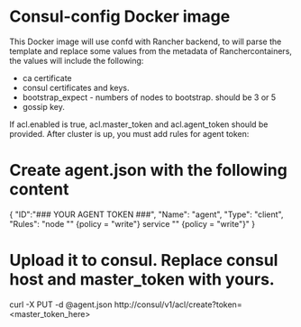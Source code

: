 # Consul-config Docker image

This Docker image will use confd with Rancher backend, to will parse the template and replace some values from the metadata of Ranchercontainers, the values will include the following:

- ca certificate
- consul certificates and keys.
- bootstrap_expect - numbers of nodes to bootstrap. should be 3 or 5
- gossip key.

If acl.enabled is true, acl.master_token and acl.agent_token should be provided. After cluster is up, you must add rules for agent token:

# Create agent.json with the following content
{
  "ID":"### YOUR AGENT TOKEN ###",
  "Name": "agent",
  "Type": "client",
  "Rules": "node \"\" {policy = \"write\"} service \"\" {policy = \"write\"}"
}

# Upload it to consul. Replace consul host and master_token with yours.
curl -X PUT -d @agent.json http://consul/v1/acl/create\?token\=<master_token_here>
